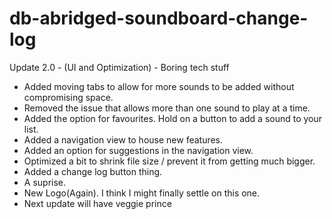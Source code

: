 # db-abridged-soundboard-change-log
Update 2.0 - (UI and Optimization) -  Boring tech stuff
- Added moving tabs to allow for more sounds to be added without compromising space.
- Removed the issue that allows more than one sound to play at a time.
- Added the option for favourites. Hold on a button to add a sound to your list.
- Added a navigation view to house new features.
- Added an option for suggestions in the navigation view.
- Optimized a bit to shrink file size / prevent it from getting much bigger.
- Added a change log button thing.
- A suprise.
- New Logo(Again). I think I might finally settle on this one.
- Next update will have veggie prince
